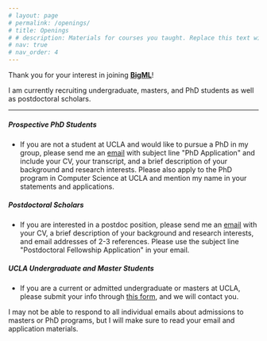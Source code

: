 ```yaml
---
# layout: page
# permalink: /openings/
# title: Openings
# # description: Materials for courses you taught. Replace this text with your description.
# nav: true
# nav_order: 4
---
```


Thank you for your interest in joining <b>[BigML](http://127.0.0.1:4000/bigml/)</b>!

I am currently recruiting undergraduate, masters, and PhD students as well as postdoctoral scholars.

----

<h5><b>Prospective PhD Students</b></h5>

- If you are not a student at UCLA and would like to pursue a PhD in my group, please send me an [email](mailto:baharan@cs.ucla.edu) with subject line "PhD Application" and include your CV, your transcript, and a brief description of your background and research interests. Please also apply to the PhD program in Computer Science at UCLA and mention my name in your statements and applications. 

<!-- ---- -->


<h5><b>Postdoctoral Scholars</b></h5>

- If you are interested in a postdoc position, please send me an [email](mailto:baharan@cs.ucla.edu) with your CV, a brief description of your background and research interests, and email addresses of 2-3 references. Please use the subject line "Postdoctoral Fellowship Application" in your email. 

<!-- ---- -->


<h5><b>UCLA Undergraduate and Master Students</b></h5>

- If you are a current or admitted undergraduate or masters at UCLA, please submit your info through [this form](https://forms.gle/hfgoVrGxoMABiRRj9), and we will contact you.

I may not be able to respond to all individual emails about admissions to masters or PhD programs, but I will make sure to read your email and application materials.
